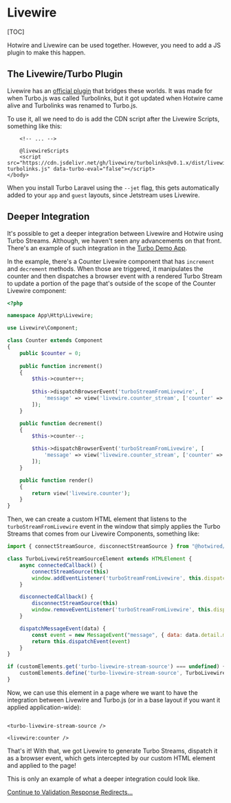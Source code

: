 # Livewire

[TOC]

Hotwire and Livewire can be used together. However, you need to add a JS plugin to make this happen.

## The Livewire/Turbo Plugin

Livewire has an [official plugin](https://github.com/livewire/turbolinks) that bridges these worlds. It was made for when Turbo.js was called Turbolinks, but it got updated when Hotwire came alive and Turbolinks was renamed to Turbo.js.

To use it, all we need to do is add the CDN script after the Livewire Scripts, something like this:

```blade
    <!-- ... -->
    
    @livewireScripts
    <script src="https://cdn.jsdelivr.net/gh/livewire/turbolinks@v0.1.x/dist/livewire-turbolinks.js" data-turbo-eval="false"></script>
</body>
```

When you install Turbo Laravel using the `--jet` flag, this gets automatically added to your `app` and `guest` layouts, since Jetstream uses Livewire.

## Deeper Integration

It's possible to get a deeper integration between Livewire and Hotwire using Turbo Streams. Although, we haven't seen any advancements on that front. There's an example of such integration in the [Turbo Demo App](https://github.com/tonysm/turbo-demo-app).

In the example, there's a Counter Livewire component that has `increment` and `decrement` methods. When those are triggered, it manipulates the counter and then dispatches a browser event with a rendered Turbo Stream to update a portion of the page that's outside of the scope of the Counter Livewire component:

```php
<?php

namespace App\Http\Livewire;

use Livewire\Component;

class Counter extends Component
{
    public $counter = 0;
    
    public function increment()
    {
        $this->counter++;
        
        $this->dispatchBrowserEvent('turboStreamFromLivewire', [
            'message' => view('livewire.counter_stream', ['counter' => $this->counter])->render(),
        ]);
    }

    public function decrement()
    {
        $this->counter--;

        $this->dispatchBrowserEvent('turboStreamFromLivewire', [
            'message' => view('livewire.counter_stream', ['counter' => $this->counter])->render(),
        ]);
    }

    public function render()
    {
        return view('livewire.counter');
    }
}
```

Then, we can create a custom HTML element that listens to the `turboStreamFromLivewire` event in the window that simply applies the Turbo Streams that comes from our Livewire Components, something like:

```js
import { connectStreamSource, disconnectStreamSource } from "@hotwired/turbo"

class TurboLivewireStreamSourceElement extends HTMLElement {
    async connectedCallback() {
        connectStreamSource(this)
        window.addEventListener('turboStreamFromLivewire', this.dispatchMessageEvent.bind(this));
    }

    disconnectedCallback() {
        disconnectStreamSource(this)
        window.removeEventListener('turboStreamFromLivewire', this.dispatchMessageEvent.bind(this));
    }

    dispatchMessageEvent(data) {
        const event = new MessageEvent("message", { data: data.detail.message })
        return this.dispatchEvent(event)
    }
}

if (customElements.get('turbo-livewire-stream-source') === undefined) {
    customElements.define('turbo-livewire-stream-source', TurboLivewireStreamSourceElement)
}
```

Now, we can use this element in a page where we want to have the integration between Livewire and Turbo.js (or in a base layout if you want it applied application-wide):

```blade

<turbo-livewire-stream-source />

<livewire:counter />

```

That's it! With that, we got Livewire to generate Turbo Streams, dispatch it as a browser event, which gets intercepted by our custom HTML element and applied to the page!

This is only an example of what a deeper integration could look like.

[Continue to Validation Response Redirects...](/docs/{{version}}/validation-response-redirects)
